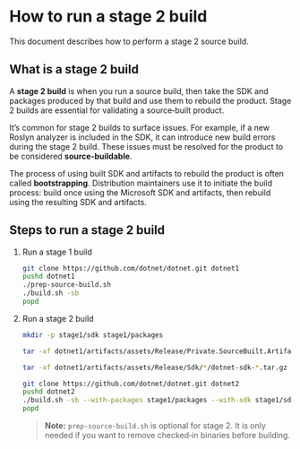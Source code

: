 # How to run a stage 2 build

This document describes how to perform a stage 2 source build.

## What is a stage 2 build

A **stage 2 build** is when you run a source build, then take the SDK and packages produced by that build and use them to rebuild the product. 
Stage 2 builds are essential for validating a source‑built product.

It’s common for stage 2 builds to surface issues.
For example, if a new Roslyn analyzer is included in the SDK, it can introduce new build errors during the stage 2 build.
These issues must be resolved for the product to be considered **source‑buildable**.

The process of using built SDK and artifacts to rebuild the product is often called **bootstrapping**.
Distribution maintainers use it to initiate the build process: build once using the Microsoft SDK and artifacts, then rebuild using the resulting SDK and artifacts.


## Steps to run a stage 2 build

1. Run a stage 1 build

    ```bash
    git clone https://github.com/dotnet/dotnet.git dotnet1
    pushd dotnet1
    ./prep-source-build.sh
    ./build.sh -sb
    popd
    ```

2. Run a stage 2 build

    ``` bash
    mkdir -p stage1/sdk stage1/packages

    tar -xf dotnet1/artifacts/assets/Release/Private.SourceBuilt.Artifacts.*.tar.gz -C stage1/packages

    tar -xf dotnet1/artifacts/assets/Release/Sdk/*/dotnet-sdk-*.tar.gz -C stage1/sdk

    git clone https://github.com/dotnet/dotnet.git dotnet2
    pushd dotnet2
    ./build.sh -sb --with-packages stage1/packages --with-sdk stage1/sdk
    popd
    ```

    > **Note:** `prep-source-build.sh` is optional for stage 2. It is only needed if you want to remove checked‑in binaries before building.
